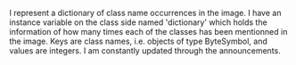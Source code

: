 I represent a dictionary of class name occurrences in the image.
I have an instance variable on the class side named 'dictionary' which holds the information of how many times each of the classes has been mentionned in the image.
Keys are class names, i.e. objects of type ByteSymbol, and values are integers.
I am constantly updated through the announcements.